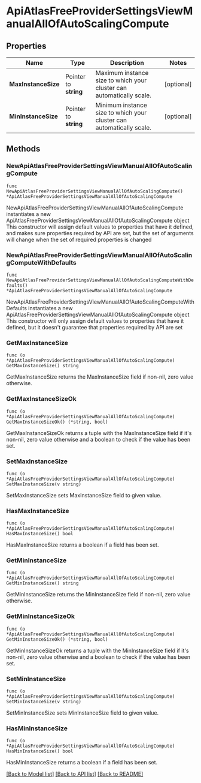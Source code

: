 # ApiAtlasFreeProviderSettingsViewManualAllOfAutoScalingCompute

## Properties

Name | Type | Description | Notes
------------ | ------------- | ------------- | -------------
**MaxInstanceSize** | Pointer to **string** | Maximum instance size to which your cluster can automatically scale. | [optional] 
**MinInstanceSize** | Pointer to **string** | Minimum instance size to which your cluster can automatically scale. | [optional] 

## Methods

### NewApiAtlasFreeProviderSettingsViewManualAllOfAutoScalingCompute

`func NewApiAtlasFreeProviderSettingsViewManualAllOfAutoScalingCompute() *ApiAtlasFreeProviderSettingsViewManualAllOfAutoScalingCompute`

NewApiAtlasFreeProviderSettingsViewManualAllOfAutoScalingCompute instantiates a new ApiAtlasFreeProviderSettingsViewManualAllOfAutoScalingCompute object
This constructor will assign default values to properties that have it defined,
and makes sure properties required by API are set, but the set of arguments
will change when the set of required properties is changed

### NewApiAtlasFreeProviderSettingsViewManualAllOfAutoScalingComputeWithDefaults

`func NewApiAtlasFreeProviderSettingsViewManualAllOfAutoScalingComputeWithDefaults() *ApiAtlasFreeProviderSettingsViewManualAllOfAutoScalingCompute`

NewApiAtlasFreeProviderSettingsViewManualAllOfAutoScalingComputeWithDefaults instantiates a new ApiAtlasFreeProviderSettingsViewManualAllOfAutoScalingCompute object
This constructor will only assign default values to properties that have it defined,
but it doesn't guarantee that properties required by API are set

### GetMaxInstanceSize

`func (o *ApiAtlasFreeProviderSettingsViewManualAllOfAutoScalingCompute) GetMaxInstanceSize() string`

GetMaxInstanceSize returns the MaxInstanceSize field if non-nil, zero value otherwise.

### GetMaxInstanceSizeOk

`func (o *ApiAtlasFreeProviderSettingsViewManualAllOfAutoScalingCompute) GetMaxInstanceSizeOk() (*string, bool)`

GetMaxInstanceSizeOk returns a tuple with the MaxInstanceSize field if it's non-nil, zero value otherwise
and a boolean to check if the value has been set.

### SetMaxInstanceSize

`func (o *ApiAtlasFreeProviderSettingsViewManualAllOfAutoScalingCompute) SetMaxInstanceSize(v string)`

SetMaxInstanceSize sets MaxInstanceSize field to given value.

### HasMaxInstanceSize

`func (o *ApiAtlasFreeProviderSettingsViewManualAllOfAutoScalingCompute) HasMaxInstanceSize() bool`

HasMaxInstanceSize returns a boolean if a field has been set.

### GetMinInstanceSize

`func (o *ApiAtlasFreeProviderSettingsViewManualAllOfAutoScalingCompute) GetMinInstanceSize() string`

GetMinInstanceSize returns the MinInstanceSize field if non-nil, zero value otherwise.

### GetMinInstanceSizeOk

`func (o *ApiAtlasFreeProviderSettingsViewManualAllOfAutoScalingCompute) GetMinInstanceSizeOk() (*string, bool)`

GetMinInstanceSizeOk returns a tuple with the MinInstanceSize field if it's non-nil, zero value otherwise
and a boolean to check if the value has been set.

### SetMinInstanceSize

`func (o *ApiAtlasFreeProviderSettingsViewManualAllOfAutoScalingCompute) SetMinInstanceSize(v string)`

SetMinInstanceSize sets MinInstanceSize field to given value.

### HasMinInstanceSize

`func (o *ApiAtlasFreeProviderSettingsViewManualAllOfAutoScalingCompute) HasMinInstanceSize() bool`

HasMinInstanceSize returns a boolean if a field has been set.


[[Back to Model list]](../README.md#documentation-for-models) [[Back to API list]](../README.md#documentation-for-api-endpoints) [[Back to README]](../README.md)


